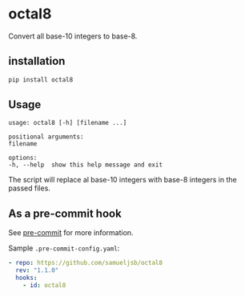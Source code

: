 # octal8

Convert all base-10 integers to base-8.

## installation

```sh
pip install octal8
```

## Usage

```
usage: octal8 [-h] [filename ...]

positional arguments:
filename

options:
-h, --help  show this help message and exit
```

The script will replace al base-10 integers with base-8 integers in the passed
files.

## As a pre-commit hook

See [pre-commit](https://pre-commit.com) for more information.

Sample `.pre-commit-config.yaml`:

```yaml
- repo: https://github.com/samueljsb/octal8
  rev: "1.1.0"
  hooks:
    - id: octal8
```
